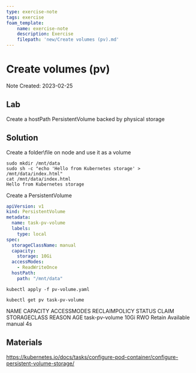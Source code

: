 ```yaml
---
type: exercise-note
tags: exercise
foam_template:
    name: exercise-note
    description: Exercise
    filepath: 'new/Create volumes (pv).md'
---
```

# Create volumes (pv)
Note Created: 2023-02-25

## Lab 

Create a hostPath PersistentVolume backed by physical storage

## Solution

Create a folder\file on node and use it as a volume
```console
sudo mkdir /mnt/data
sudo sh -c "echo 'Hello from Kubernetes storage' > /mnt/data/index.html"
cat /mnt/data/index.html
Hello from Kubernetes storage
```
Create a PersistentVolume
```yaml
apiVersion: v1
kind: PersistentVolume
metadata:
  name: task-pv-volume
  labels:
    type: local
spec:
  storageClassName: manual
  capacity:
    storage: 10Gi
  accessModes:
    - ReadWriteOnce
  hostPath:
    path: "/mnt/data"
```
`kubectl apply -f pv-volume.yaml`

`kubectl get pv task-pv-volume`

NAME             CAPACITY   ACCESSMODES   RECLAIMPOLICY   STATUS      CLAIM     STORAGECLASS   REASON    AGE
task-pv-volume   10Gi       RWO           Retain          Available             manual                   4s

## Materials
https://kubernetes.io/docs/tasks/configure-pod-container/configure-persistent-volume-storage/